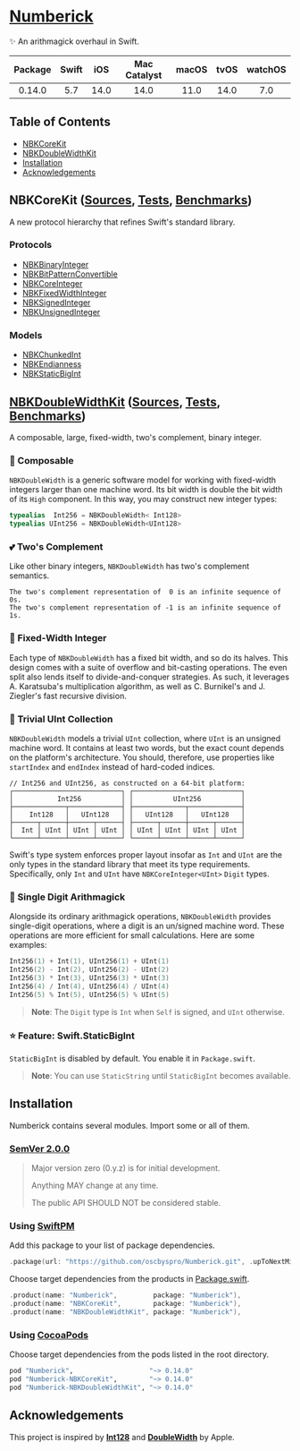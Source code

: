 # [Numberick][NBK/D]

✨ An arithmagick overhaul in Swift.

| Package | Swift | iOS   | Mac Catalyst | macOS | tvOS  | watchOS |
|:-------:|:-----:|:-----:|:------------:|:-----:|:-----:|:-------:|
| 0.14.0  | 5.7   | 14.0  | 14.0         | 11.0  | 14.0  | 7.0     |

## Table of Contents

* [NBKCoreKit](#nbkcorekit)
* [NBKDoubleWidthKit](#nbkdoublewidthkit)
* [Installation](#installation)
* [Acknowledgements](#acknowledgements)

<a name="nbkcorekit"/>

## NBKCoreKit ([Sources][COR/S], [Tests][COR/T], [Benchmarks][COR/B])

A new protocol hierarchy that refines Swift's standard library.

### Protocols

- [NBKBinaryInteger](Sources/NBKCoreKit/NBKBinaryInteger.swift)
- [NBKBitPatternConvertible](Sources/NBKCoreKit/NBKBitPatternConvertible.swift)
- [NBKCoreInteger](Sources/NBKCoreKit/NBKCoreInteger.swift)
- [NBKFixedWidthInteger](Sources/NBKCoreKit/NBKFixedWidthInteger.swift)
- [NBKSignedInteger](Sources/NBKCoreKit/NBKSignedInteger.swift)
- [NBKUnsignedInteger](Sources/NBKCoreKit/NBKUnsignedInteger.swift)

### Models

- [NBKChunkedInt](Sources/NBKCoreKit/Models/NBKChunkedInt.swift)
- [NBKEndianness](Sources/NBKCoreKit/Models/NBKEndianness.swift)
- [NBKStaticBigInt](Sources/NBKCoreKit/Models/NBKStaticBigInt.swift)

<a name="nbkdoublewidthkit"/>

## [NBKDoubleWidthKit][DBL/D] ([Sources][DBL/S], [Tests][DBL/T], [Benchmarks][DBL/B])

A composable, large, fixed-width, two's complement, binary integer.

### 🧩 Composable

``NBKDoubleWidth`` is a generic software model for working with fixed-width
integers larger than one machine word. Its bit width is double the bit width of
its `High` component. In this way, you may construct new integer types:

```swift
typealias  Int256 = NBKDoubleWidth< Int128>
typealias UInt256 = NBKDoubleWidth<UInt128>
```

### 💕 Two's Complement

Like other binary integers, ``NBKDoubleWidth`` has two's complement semantics. 

```
The two's complement representation of  0 is an infinite sequence of 0s.
The two's complement representation of -1 is an infinite sequence of 1s.
```

### 🏰 Fixed-Width Integer

Each type of ``NBKDoubleWidth`` has a fixed bit width, and so do its halves.
This design comes with a suite of overflow and bit-casting operations. The 
even split also lends itself to divide-and-conquer strategies. As such, it 
leverages A. Karatsuba's multiplication algorithm, as well as C. Burnikel's
and J. Ziegler's fast recursive division.

### 📖 Trivial UInt Collection

``NBKDoubleWidth`` models a trivial `UInt` collection, where `UInt` is an
unsigned machine word. It contains at least two words, but the exact count
depends on the platform's architecture. You should, therefore, use
properties like `startIndex` and `endIndex` instead of hard-coded indices.

```
// Int256 and UInt256, as constructed on a 64-bit platform:
┌───────────────────────────┐ ┌───────────────────────────┐
│           Int256          │ │          UInt256          │
├─────────────┬─────────────┤ ├─────────────┬─────────────┤
│    Int128   │   UInt128   │ │   UInt128   │   UInt128   │
├──────┬──────┼──────┬──────┤ ├──────┬──────┼──────┬──────┤
│  Int │ UInt │ UInt │ UInt │ │ UInt │ UInt │ UInt │ UInt │
└──────┴──────┴──────┴──────┘ └──────┴──────┴──────┴──────┘
```

Swift's type system enforces proper layout insofar as `Int` and `UInt` are the
only types in the standard library that meet its type requirements. 
Specifically, only `Int` and `UInt` have `NBKCoreInteger<UInt>` `Digit` types.

### 🚀 Single Digit Arithmagick

Alongside its ordinary arithmagick operations, ``NBKDoubleWidth`` provides
single-digit operations, where a digit is an un/signed machine word. These
operations are more efficient for small calculations. Here are some examples:

```swift
Int256(1) + Int(1), UInt256(1) + UInt(1)
Int256(2) - Int(2), UInt256(2) - UInt(2)
Int256(3) * Int(3), UInt256(3) * UInt(3)
Int256(4) / Int(4), UInt256(4) / UInt(4)
Int256(5) % Int(5), UInt256(5) % UInt(5)
```

> **Note**: The `Digit` type is `Int` when `Self` is signed, and `UInt` otherwise.

### ⭐️ Feature: Swift.StaticBigInt

`StaticBigInt` is disabled by default. You enable it in `Package.swift`.

> **Note**: You can use `StaticString` until `StaticBigInt` becomes available.

<a name="installation"/>

## Installation

Numberick contains several modules. Import some or all of them.

### [SemVer 2.0.0](https://semver.org)

> Major version zero (0.y.z) is for initial development.
>
> Anything MAY change at any time. 
>
> The public API SHOULD NOT be considered stable.

### Using [SwiftPM](https://swift.org/package-manager)

Add this package to your list of package dependencies.

```swift
.package(url: "https://github.com/oscbyspro/Numberick.git", .upToNextMinor(from: "0.14.0")),
```

Choose target dependencies from the products in [Package.swift](Package.swift).

```swift
.product(name: "Numberick",         package: "Numberick"),
.product(name: "NBKCoreKit",        package: "Numberick"),
.product(name: "NBKDoubleWidthKit", package: "Numberick"),
```

### Using [CocoaPods](http://cocoapods.org)

Choose target dependencies from the pods listed in the root directory.

```rb
pod "Numberick",                   "~> 0.14.0"
pod "Numberick-NBKCoreKit",        "~> 0.14.0"
pod "Numberick-NBKDoubleWidthKit", "~> 0.14.0"
```

<a name="acknowledgements"/>

## Acknowledgements

This project is inspired by [**Int128**][Apple/Int128] and [**DoubleWidth**][Apple/DoubleWidth] by Apple.

<!-- Links -->

[NBK/D]: https://oscbyspro.github.io/Numberick/documentation/numberick
[DBL/D]: https://oscbyspro.github.io/Numberick/documentation/numberick/nbkdoublewidth

[COR/S]: Sources/NBKCoreKit
[DBL/S]: Sources/NBKDoubleWidthKit

[COR/T]: Tests/NBKCoreKitTests
[DBL/T]: Tests/NBKDoubleWidthKitTests

[COR/B]: Tests/NBKCoreKitBenchmarks
[DBL/B]: Tests/NBKDoubleWidthKitBenchmarks

<!-- Links x Miscellaneous -->

[Apple/Int128]: https://github.com/apple/swift/blob/main/stdlib/public/core/Int128.swift.gyb
[Apple/DoubleWidth]: https://github.com/apple/swift/blob/main/test/Prototypes/DoubleWidth.swift.gyb
